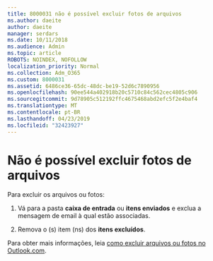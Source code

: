 ```yaml
---
title: 8000031 não é possível excluir fotos de arquivos
ms.author: daeite
author: daeite
manager: serdars
ms.date: 10/11/2018
ms.audience: Admin
ms.topic: article
ROBOTS: NOINDEX, NOFOLLOW
localization_priority: Normal
ms.collection: Adm_O365
ms.custom: 8000031
ms.assetid: 6486ce36-65dc-48dc-be19-52d6c7890956
ms.openlocfilehash: 90ee544a402918b20c5710c84c562cec4805c906
ms.sourcegitcommit: 9d78905c512192ffc4675468abd2efc5f2e4baf4
ms.translationtype: MT
ms.contentlocale: pt-BR
ms.lasthandoff: 04/23/2019
ms.locfileid: "32423927"
---
```

# <a name="unable-to-delete-photos-from-files"></a>Não é possível excluir fotos de arquivos

Para excluir os arquivos ou fotos:
  
1. Vá para a pasta **caixa de entrada** ou **itens enviados** e exclua a mensagem de email à qual estão associadas. 
    
2. Remova o (s) item (ns) dos **itens excluídos**. 
    
Para obter mais informações, leia [como excluir arquivos ou fotos no Outlook.com](https://support.office.com/article/bae0531f-040f-4c42-90b9-786ca718c16d.aspx).
  

